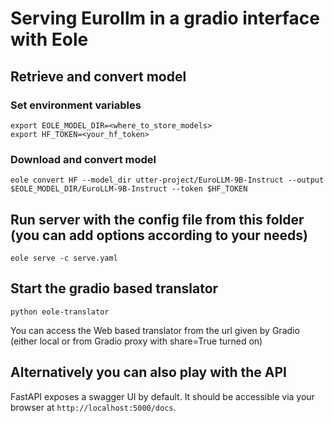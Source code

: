 # Serving Eurollm in a gradio interface with Eole

## Retrieve and convert model

### Set environment variables

```
export EOLE_MODEL_DIR=<where_to_store_models>
export HF_TOKEN=<your_hf_token>
```

### Download and convert model


```
eole convert HF --model_dir utter-project/EuroLLM-9B-Instruct --output $EOLE_MODEL_DIR/EuroLLM-9B-Instruct --token $HF_TOKEN
```

## Run server with the config file from this folder (you can add options according to your needs)

```
eole serve -c serve.yaml
```

## Start the gradio based translator

```
python eole-translator
```

You can access the Web based translator from the url given by Gradio (either local or from Gradio proxy with share=True turned on)


## Alternatively you can also play with the API

FastAPI exposes a swagger UI by default. It should be accessible via your browser at `http://localhost:5000/docs`.
